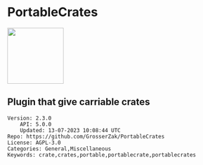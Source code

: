 # PortableCrates
<img src="https://raw.githubusercontent.com/GrosserZak/PortableCrates/e6edc6f6b733ce40889a5ed866176ddddd0789da/PortableCrates.gif" width="128" height="128" />

## Plugin that give carriable crates
```properties
Version: 2.3.0
    API: 5.0.0
    Updated: 13-07-2023 10:08:44 UTC
Repo: https://github.com/GrosserZak/PortableCrates
License: AGPL-3.0
Categories: General,Miscellaneous
Keywords: crate,crates,portable,portablecrate,portablecrates
```